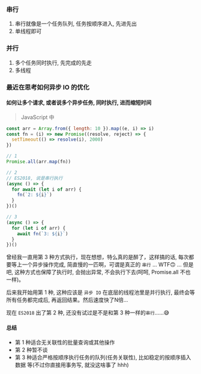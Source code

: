 ### 串行

1. 串行就像是一个任务队列, 任务按顺序进入, 先进先出
2. 单线程即可


### 并行

1. 多个任务同时执行, 先完成的先走
2. 多线程

### 最近在思考如何异步 IO 的优化

#### 如何让多个请求, 或者说多个异步任务, **同时**执行, 进而缩短时间

> JavaScript 中
```javascript
const arr = Array.from({ length: 10 }).map((e, i) => i)
const fn = (i) => new Promise((resolve, reject) => {
  setTimeout(() => resolve(i), 2000)
})

// 1
Promise.all(arr.map(fn))

// 2
// ES2018, 说是串行执行
(async () => {
  for await (let i of arr) {
    fn(`2: ${i}`)
  }
})()

// 3
(async () => {
  for (let i of arr) {
    await fn(`3: ${i}`)
  }
})()

```

曾经我一直用第 3 种方式执行，现在想想，特么真的是醉了，这样搞的话, 每次都要等上一个异步操作完成, 简直慢的一匹啊，可谓是真正的 `串行` ... WTF🙃 ... 但是吧, 这种方式也保障了执行时, 会抛出异常, 不会执行下去(呵呵, Promise.all 不也一样)。

后来我开始用第 1 种, 这种应该是 `异步 IO` 在底层的线程池里是并行执行, 最终会等所有任务都完成后, 再返回结果。然后速度快了N倍...

现在 `ES2018` 出了第 2 种, 还没有试过是不是和第 3 种一样的`串行`......😅

#### 总结

- 第 1 种适合无关联性的批量查询或其他操作
- 第 2 种暂不谈
- 第 3 种适合严格按顺序执行任务的队列(任务关联性), 比如稳定的按顺序插入数据 等(不过你直接用事务写, 就没这啥事了 hhh)
